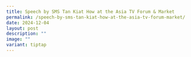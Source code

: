 ```yaml
---
title: Speech by SMS Tan Kiat How at the Asia TV Forum & Market
permalink: /speech-by-sms-tan-kiat-how-at-the-asia-tv-forum-market/
date: 2024-12-04
layout: post
description: ""
image: ""
variant: tiptap
---
```


